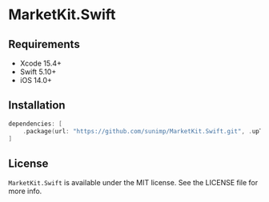 # MarketKit.Swift

## Requirements

* Xcode 15.4+
* Swift 5.10+
* iOS 14.0+

## Installation

```swift
dependencies: [
    .package(url: "https://github.com/sunimp/MarketKit.Swift.git", .upToNextMajor(from: "3.3.0"))
]
```

## License

`MarketKit.Swift` is available under the MIT license. See the LICENSE file for more info.
